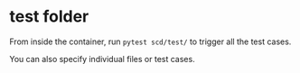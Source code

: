 
# test folder

From inside the container, run `pytest scd/test/` to trigger all the test cases.

You can also specify individual files or test cases.
